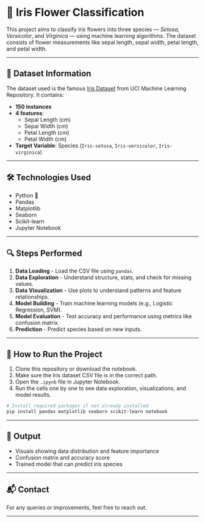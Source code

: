 # 🌸 Iris Flower Classification

This project aims to classify iris flowers into three species — *Setosa*, *Versicolor*, and *Virginica* — using machine learning algorithms. The dataset consists of flower measurements like sepal length, sepal width, petal length, and petal width.

---

## 📂 Dataset Information

The dataset used is the famous [Iris Dataset](https://archive.ics.uci.edu/ml/datasets/iris) from UCI Machine Learning Repository. It contains:

- **150 instances**
- **4 features**: 
  - Sepal Length (cm)
  - Sepal Width (cm)
  - Petal Length (cm)
  - Petal Width (cm)
- **Target Variable**: Species (`Iris-setosa`, `Iris-versicolor`, `Iris-virginica`)

---

## 🛠️ Technologies Used

- Python 🐍
- Pandas
- Matplotlib
- Seaborn
- Scikit-learn
- Jupyter Notebook

---

## 🔍 Steps Performed

1. **Data Loading** - Load the CSV file using `pandas`.
2. **Data Exploration** - Understand structure, stats, and check for missing values.
3. **Data Visualization** - Use plots to understand patterns and feature relationships.
4. **Model Building** - Train machine learning models (e.g., Logistic Regression, SVM).
5. **Model Evaluation** - Test accuracy and performance using metrics like confusion matrix.
6. **Prediction** - Predict species based on new inputs.

---

## 🚀 How to Run the Project

1. Clone this repository or download the notebook.
2. Make sure the Iris dataset CSV file is in the correct path.
3. Open the `.ipynb` file in Jupyter Notebook.
4. Run the cells one by one to see data exploration, visualizations, and model results.

```bash
# Install required packages if not already installed
pip install pandas matplotlib seaborn scikit-learn notebook
```

---

## 📌 Output

- Visuals showing data distribution and feature importance
- Confusion matrix and accuracy score
- Trained model that can predict iris species

---

## 📬 Contact

For any queries or improvements, feel free to reach out.

---